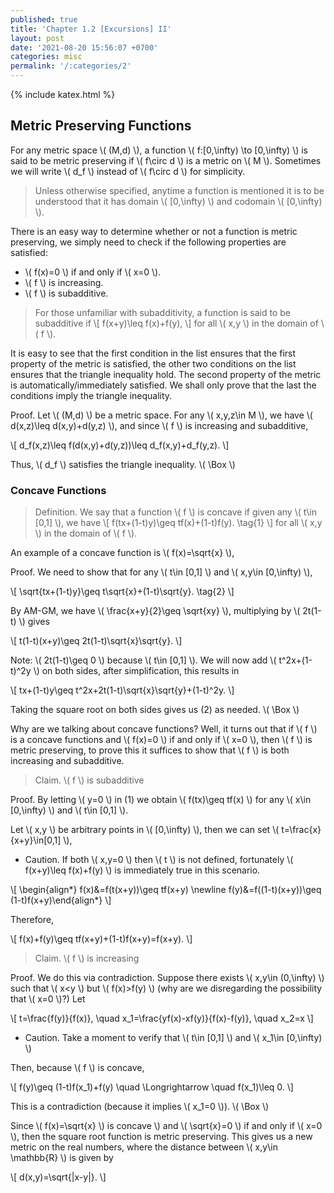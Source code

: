 ```yaml
---
published: true
title: 'Chapter 1.2 [Excursions] II'
layout: post
date: '2021-08-20 15:56:07 +0700'
categories: misc
permalink: '/:categories/2'
---
```

{% include katex.html %}

## Metric Preserving Functions

For any metric space \\( (M,d) \\), a function \\( f:[0,\infty) \to [0,\infty) \\) is said to be metric preserving if \\( f\circ d \\) is a metric on \\( M \\). Sometimes we will write \\( d_f \\) instead of \\( f\circ d \\) for simplicity.

> Unless otherwise specified, anytime a function is mentioned it is to be understood that it has domain \\( [0,\infty) \\) and codomain \\( [0,\infty) \\). 

There is an easy way to determine whether or not a function is metric preserving, we simply need to check if the following properties are satisfied:

- \\( f(x)=0 \\) if and only if \\( x=0 \\).
- \\( f \\) is increasing.
- \\( f \\) is subadditive.

> For those unfamiliar with subadditivity, a function is said to be subadditive if 
\\[ f(x+y)\leq f(x)+f(y), \\]
for all \\( x,y \\) in the domain of \\( f \\).

It is easy to see that the first condition in the list ensures that the first property of the metric is satisfied, the other two conditions on the list ensures that the triangle inequality hold. The second property of the metric is automatically/immediately satisfied. We shall only prove that the last the conditions imply the triangle inequality. 

Proof. Let \\( (M,d) \\) be a metric space. For any \\( x,y,z\in M \\), we have \\( d(x,z)\leq d(x,y)+d(y,z) \\), and since \\( f \\) is increasing and subadditive,

\\[ d_f(x,z)\leq f(d(x,y)+d(y,z))\leq d_f(x,y)+d_f(y,z). \\]

Thus, \\( d_f \\) satisfies the triangle inequality. \\( \Box \\)

### Concave Functions

> Definition. We say that a function \\( f \\) is concave if given any \\( t\in [0,1] \\), we have
\\[ f(tx+(1-t)y)\geq tf(x)+(1-t)f(y). \tag{1} \\]
for all \\( x,y \\) in the domain of \\( f \\).

An example of a concave function is \\( f(x)=\sqrt{x} \\),

Proof. We need to show that for any \\( t\in [0,1] \\) and \\( x,y\in [0,\infty) \\), 

\\[ \sqrt{tx+(1-t)y}\geq t\sqrt{x}+(1-t)\sqrt{y}. \tag{2} \\]

By AM-GM, we have \\( \frac{x+y}{2}\geq \sqrt{xy} \\), multiplying by \\( 2t(1-t) \\) gives

\\[ t(1-t)(x+y)\geq 2t(1-t)\sqrt{x}\sqrt{y}. \\]

Note: \\( 2t(1-t)\geq 0 \\) because \\( t\in [0,1] \\). We will now add \\( t^2x+(1-t)^2y \\) on both sides, after simplification, this results in

\\[ tx+(1-t)y\geq t^2x+2t(1-t)\sqrt{x}\sqrt{y}+(1-t)^2y. \\]

Taking the square root on both sides gives us (2) as needed. \\( \Box \\)

Why are we talking about concave functions? Well, it turns out that if \\( f \\) is a concave functions and \\( f(x)=0 \\) if and only if \\( x=0 \\), then \\( f \\) is metric preserving, to prove this it suffices to show that \\( f \\) is both increasing and subadditive.

> Claim. \\( f \\) is subadditive

Proof. By letting \\( y=0 \\) in (1) we obtain \\( f(tx)\geq tf(x) \\) for any \\( x\in [0,\infty) \\) and \\( t\in [0,1] \\).

Let \\( x,y \\) be arbitrary points in \\( [0,\infty) \\), then we can set \\( t=\frac{x}{x+y}\in[0,1] \\), 

- Caution. If both \\( x,y=0 \\) then \\( t \\) is not defined, fortunately \\( f(x+y)\leq f(x)+f(y) \\) is immediately true in this scenario.

\\[ \begin{align\*} f(x)&=f(t(x+y))\geq tf(x+y) \newline f(y)&=f((1-t)(x+y))\geq (1-t)f(x+y)\end{align\*} \\]

Therefore, 

\\[ f(x)+f(y)\geq tf(x+y)+(1-t)f(x+y)=f(x+y). \\]

> Claim. \\( f \\) is increasing

Proof. We do this via contradiction. Suppose there exists \\( x,y\in (0,\infty) \\) such that \\( x<y \\) but \\( f(x)>f(y) \\) (why are we disregarding the possibility that \\( x=0 \\)?) Let

\\[ t=\frac{f(y)}{f(x)}, \quad x_1=\frac{yf(x)-xf(y)}{f(x)-f(y)}, \quad x_2=x \\]
- Caution. Take a moment to verify that \\( t\in [0,1] \\) and \\( x_1\in [0,\infty) \\)

Then, because \\( f \\) is concave,

\\[ f(y)\geq (1-t)f(x_1)+f(y) \quad \Longrightarrow \quad f(x_1)\leq 0. \\]

This is a contradiction (because it implies \\( x_1=0 \\)). \\( \Box \\)

Since \\( f(x)=\sqrt{x} \\) is concave \\) and \\( \sqrt{x}=0 \\) if and only if \\( x=0 \\), then the square root function is metric preserving. This gives us a new metric on the real numbers, where the distance between \\( x,y\in \mathbb{R} \\) is given by

\\[ d(x,y)=\sqrt{\|x-y\|}. \\]
